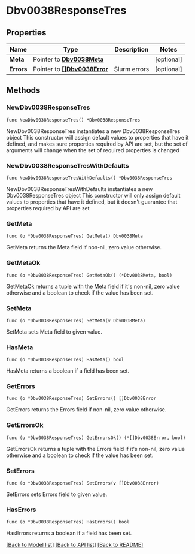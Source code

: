 # Dbv0038ResponseTres

## Properties

Name | Type | Description | Notes
------------ | ------------- | ------------- | -------------
**Meta** | Pointer to [**Dbv0038Meta**](Dbv0038Meta.md) |  | [optional] 
**Errors** | Pointer to [**[]Dbv0038Error**](Dbv0038Error.md) | Slurm errors | [optional] 

## Methods

### NewDbv0038ResponseTres

`func NewDbv0038ResponseTres() *Dbv0038ResponseTres`

NewDbv0038ResponseTres instantiates a new Dbv0038ResponseTres object
This constructor will assign default values to properties that have it defined,
and makes sure properties required by API are set, but the set of arguments
will change when the set of required properties is changed

### NewDbv0038ResponseTresWithDefaults

`func NewDbv0038ResponseTresWithDefaults() *Dbv0038ResponseTres`

NewDbv0038ResponseTresWithDefaults instantiates a new Dbv0038ResponseTres object
This constructor will only assign default values to properties that have it defined,
but it doesn't guarantee that properties required by API are set

### GetMeta

`func (o *Dbv0038ResponseTres) GetMeta() Dbv0038Meta`

GetMeta returns the Meta field if non-nil, zero value otherwise.

### GetMetaOk

`func (o *Dbv0038ResponseTres) GetMetaOk() (*Dbv0038Meta, bool)`

GetMetaOk returns a tuple with the Meta field if it's non-nil, zero value otherwise
and a boolean to check if the value has been set.

### SetMeta

`func (o *Dbv0038ResponseTres) SetMeta(v Dbv0038Meta)`

SetMeta sets Meta field to given value.

### HasMeta

`func (o *Dbv0038ResponseTres) HasMeta() bool`

HasMeta returns a boolean if a field has been set.

### GetErrors

`func (o *Dbv0038ResponseTres) GetErrors() []Dbv0038Error`

GetErrors returns the Errors field if non-nil, zero value otherwise.

### GetErrorsOk

`func (o *Dbv0038ResponseTres) GetErrorsOk() (*[]Dbv0038Error, bool)`

GetErrorsOk returns a tuple with the Errors field if it's non-nil, zero value otherwise
and a boolean to check if the value has been set.

### SetErrors

`func (o *Dbv0038ResponseTres) SetErrors(v []Dbv0038Error)`

SetErrors sets Errors field to given value.

### HasErrors

`func (o *Dbv0038ResponseTres) HasErrors() bool`

HasErrors returns a boolean if a field has been set.


[[Back to Model list]](../README.md#documentation-for-models) [[Back to API list]](../README.md#documentation-for-api-endpoints) [[Back to README]](../README.md)


